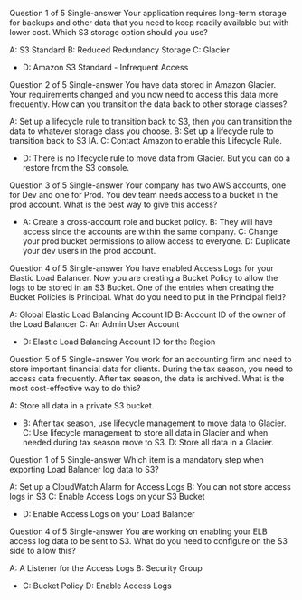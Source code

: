 Question 1 of 5
Single-answer
Your application requires long-term storage for backups and other data that you need to keep readily available but with lower cost. Which S3 storage option should you use?

A: S3 Standard
B: Reduced Redundancy Storage
C: Glacier
* D: Amazon S3 Standard - Infrequent Access


Question 2 of 5
Single-answer
You have data stored in Amazon Glacier. Your requirements changed and you now need to access this data more frequently. How can you transition the data back to other storage classes?

A: Set up a lifecycle rule to transition back to S3, then you can transition the data to whatever storage class you choose.
B: Set up a lifecycle rule to transition back to S3 IA.
C: Contact Amazon to enable this Lifecycle Rule.
* D: There is no lifecycle rule to move data from Glacier. But you can do a restore from the S3 console.


Question 3 of 5
Single-answer
Your company has two AWS accounts, one for Dev and one for Prod. You dev team needs access to a bucket in the prod account. What is the best way to give this access?

* A: Create a cross-account role and bucket policy.
B: They will have access since the accounts are within the same company.
C: Change your prod bucket permissions to allow access to everyone.
D: Duplicate your dev users in the prod account.


Question 4 of 5
Single-answer
You have enabled Access Logs for your Elastic Load Balancer. Now you are creating a Bucket Policy to allow the logs to be stored in an S3 Bucket. One of the entries when creating the Bucket Policies is Principal. What do you need to put in the Principal field?

A: Global Elastic Load Balancing Account ID
B: Account ID of the owner of the Load Balancer
C: An Admin User Account
* D: Elastic Load Balancing Account ID for the Region


Question 5 of 5
Single-answer
You work for an accounting firm and need to store important financial data for clients. During the tax season, you need to access data frequently. After tax season, the data is archived. What is the most cost-effective way to do this?

A: Store all data in a private S3 bucket.
* B: After tax season, use lifecycle management to move data to Glacier.
C: Use lifecycle management to store all data in Glacier and when needed during tax season move to S3.
D: Store all data in a Glacier.


Question 1 of 5
Single-answer
Which item is a mandatory step when exporting Load Balancer log data to S3?

A: Set up a CloudWatch Alarm for Access Logs
B: You can not store access logs in S3
C: Enable Access Logs on your S3 Bucket
* D: Enable Access Logs on your Load Balancer


Question 4 of 5
Single-answer
You are working on enabling your ELB access log data to be sent to S3. What do you need to configure on the S3 side to allow this?

A: A Listener for the Access Logs
B: Security Group
* C: Bucket Policy
D: Enable Access Logs
